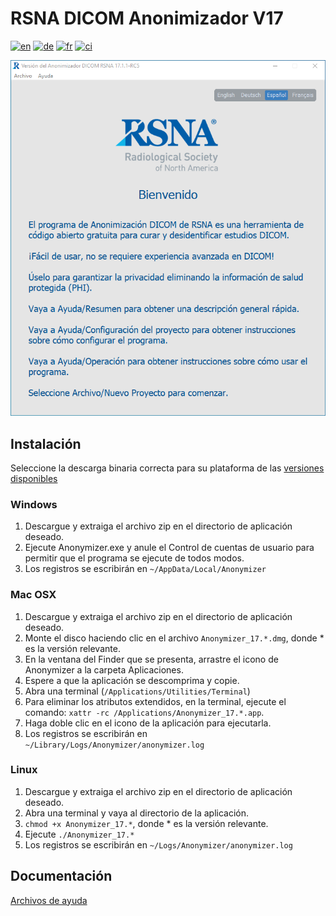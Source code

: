 # RSNA DICOM Anonimizador V17
[![en](https://img.shields.io/badge/lang-en-blue.svg)](readme.md)
[![de](https://img.shields.io/badge/lang-de-blue.svg)](readme.de.md)
[![fr](https://img.shields.io/badge/lang-fr-blue.svg)](readme.fr.md)
[![ci](https://github.com/mdevans/anonymizer/actions/workflows/build.yml/badge.svg)](https://github.com/mdevans/anonymizer/actions/workflows/build.yml)

![WelcomeView](src/assets/locales/es/html/images/Welcome_es_win_light.png)
## Instalación 
Seleccione la descarga binaria correcta para su plataforma de las [versiones disponibles](https://github.com/mdevans/anonymizer/releases)
### Windows
1. Descargue y extraiga el archivo zip en el directorio de aplicación deseado.
2. Ejecute Anonymizer.exe y anule el Control de cuentas de usuario para permitir que el programa se ejecute de todos modos.
3. Los registros se escribirán en `~/AppData/Local/Anonymizer`
### Mac OSX
1. Descargue y extraiga el archivo zip en el directorio de aplicación deseado.
2. Monte el disco haciendo clic en el archivo `Anonymizer_17.*.dmg`, donde * es la versión relevante.
3. En la ventana del Finder que se presenta, arrastre el icono de Anonymizer a la carpeta Aplicaciones.
4. Espere a que la aplicación se descomprima y copie.
5. Abra una terminal (`/Applications/Utilities/Terminal`) 
6. Para eliminar los atributos extendidos, en la terminal, ejecute el comando: `xattr -rc /Applications/Anonymizer_17.*.app`.
7. Haga doble clic en el icono de la aplicación para ejecutarla.
8. Los registros se escribirán en `~/Library/Logs/Anonymizer/anonymizer.log`
### Linux
1. Descargue y extraiga el archivo zip en el directorio de aplicación deseado.
2. Abra una terminal y vaya al directorio de la aplicación.
3. `chmod +x Anonymizer_17.*`, donde * es la versión relevante.
4. Ejecute `./Anonymizer_17.*` 
5. Los registros se escribirán en `~/Logs/Anonymizer/anonymizer.log`
## Documentación
[Archivos de ayuda](https://mdevans.github.io/anonymizer/index.html)
